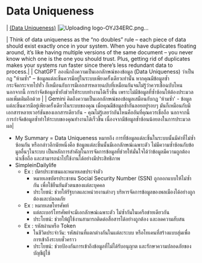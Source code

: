 # Data Uniqueness 


| [(Data Uniqueness)](https://www.montecarlodata.com/blog-data-uniqueness/) |![Uploading logo-OYJ34ERC.png…]()



| Think of data uniqueness as the “no doubles” rule – each piece of data should exist exactly once in your system. When you have duplicates floating around, it’s like having multiple versions of the same document – you never know which one is the one you should trust. Plus, getting rid of duplicates makes your systems run faster since there’s less redundant data to process.|
|  ChatGPT ลองนึกถึงความเป็นเอกลักษณ์ของข้อมูล (Data Uniqueness) ว่าเป็นกฎ "ห้ามซ้ำ" – ข้อมูลแต่ละชิ้นควรมีอยู่ในระบบเพียงครั้งเดียวเท่านั้น หากคุณมีข้อมูลซ้ำกระจัดกระจายไปทั่ว ก็เหมือนกับการมีเอกสารหลายฉบับที่เหมือนกันจนไม่รู้ว่าควรเชื่อฉบับไหน นอกจากนี้ การกำจัดข้อมูลซ้ำยังช่วยให้ระบบทำงานได้เร็วขึ้น เพราะไม่มีข้อมูลที่ซ้ำซ้อนให้ต้องประมวลผลเพิ่มเติมอีกด้วย |
| Gemini คิดถึงความเป็นเอกลักษณ์ของข้อมูลเสมือนกับกฎ 'ห้ามซ้ำ' - ข้อมูลแต่ละชิ้นควรมีอยู่เพียงครั้งเดียวในระบบของคุณ เมื่อคุณมีข้อมูลซ้ำกันลอยอยู่รอบๆ มันก็เหมือนกับมีเอกสารหลายเวอร์ชันของเอกสารเดียวกัน - คุณไม่รู้เลยว่าอันไหนคืออันที่คุณควรเชื่อถือ นอกจากนี้ การกำจัดข้อมูลซ้ำทำให้ระบบของคุณทำงานได้เร็วขึ้น เนื่องจากมีข้อมูลซ้ำซ้อนน้อยลงในการประมวลผล| 

-   My Summary = Data Uniqueness หมายถึง การที่ข้อมูลแต่ละชิ้นในระบบนั้นมีค่าที่ไม่ซ้ำซ้อนกัน หรือกล่าวอีกนัยหนึ่งคือ ข้อมูลแต่ละชิ้นนั้นมีเอกลักษณ์เฉพาะตัว ไม่มีความซ้ำซ้อนกับข้อมูลอื่นๆในระบบ  เป็นหลักการสำคัญในการจัดการข้อมูลที่ช่วยให้มั่นใจได้ว่าข้อมูลมีความถูกต้อง น่าเชื่อถือ และสามารถนำไปใช้งานได้อย่างมีประสิทธิภาพ
-   SimpleinDailylife
    -  Ex : บัตรประชาชนและหมายเลขประจำตัว
        -  หมายเลขบัตรประชาชน Social Security Number (SSN) ถูกออกแบบให้ไม่ซ้ำกัน เพื่อใช้ยืนยันตัวตนของแต่ละบุคคล
        -  ประโยชน์: ช่วยให้รัฐบาลและหน่วยงานต่างๆ บริหารจัดการข้อมูลของพลเมืองได้อย่างถูกต้องและปลอดภัย
    -  Ex : หมายเลขโทรศัพท์
        -  แต่ละเบอร์โทรศัพท์จะมีเอกลักษณ์เฉพาะตัว ไม่ซ้ำกันในเครือข่ายเดียวกัน
        -  ประโยชน์: ช่วยให้ผู้ใช้งานสามารถติดต่อสื่อสารได้อย่างถูกต้อง และลดความสับสน
    -  Ex : รหัสผ่านหรือ Token
        -  ในชีวิตประจำวัน: รหัสผ่านที่แตกต่างกันในแต่ละระบบ หรือโทเคนที่สร้างแบบสุ่มเพื่อการเข้าถึงระบบชั่วคราว
        -  ประโยชน์: ช่วยป้องกันการเข้าถึงข้อมูลที่ไม่ได้รับอนุญาต และรักษาความปลอดภัยของบัญชีผู้ใช้
